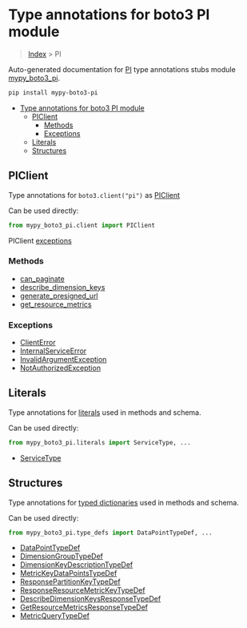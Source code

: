 # Type annotations for boto3 PI module

> [Index](../index.md) > PI

Auto-generated documentation for [PI](https://boto3.amazonaws.com/v1/documentation/api/latest/reference/services/pi.html#PI)
type annotations stubs module [mypy_boto3_pi](https://pypi.org/project/mypy-boto3-pi/).

```bash
pip install mypy-boto3-pi
```

- [Type annotations for boto3 PI module](#type-annotations-for-boto3-pi-module)
  - [PIClient](#piclient)
    - [Methods](#methods)
    - [Exceptions](#exceptions)
  - [Literals](#literals)
  - [Structures](#structures)

## PIClient

Type annotations for  `boto3.client("pi")` as [PIClient](./client.md)

Can be used directly:

```python
from mypy_boto3_pi.client import PIClient
```


PIClient [exceptions](./client.md#exceptions)



### Methods
- [can_paginate](./client.md#can-paginate)
- [describe_dimension_keys](./client.md#describe-dimension-keys)
- [generate_presigned_url](./client.md#generate-presigned-url)
- [get_resource_metrics](./client.md#get-resource-metrics)




### Exceptions
- [ClientError](./client.md#clienterror)
- [InternalServiceError](./client.md#internalserviceerror)
- [InvalidArgumentException](./client.md#invalidargumentexception)
- [NotAuthorizedException](./client.md#notauthorizedexception)










## Literals

Type annotations for [literals](./literals.md) used in methods and schema.

Can be used directly:

```python
from mypy_boto3_pi.literals import ServiceType, ...
```

- [ServiceType](./literals.md#servicetype)




## Structures


Type annotations for [typed dictionaries](./type_defs.md) used in methods and schema.

Can be used directly:

```python
from mypy_boto3_pi.type_defs import DataPointTypeDef, ...
```

- [DataPointTypeDef](./type_defs.md#datapointtypedef)
- [DimensionGroupTypeDef](./type_defs.md#dimensiongrouptypedef)
- [DimensionKeyDescriptionTypeDef](./type_defs.md#dimensionkeydescriptiontypedef)
- [MetricKeyDataPointsTypeDef](./type_defs.md#metrickeydatapointstypedef)
- [ResponsePartitionKeyTypeDef](./type_defs.md#responsepartitionkeytypedef)
- [ResponseResourceMetricKeyTypeDef](./type_defs.md#responseresourcemetrickeytypedef)
- [DescribeDimensionKeysResponseTypeDef](./type_defs.md#describedimensionkeysresponsetypedef)
- [GetResourceMetricsResponseTypeDef](./type_defs.md#getresourcemetricsresponsetypedef)
- [MetricQueryTypeDef](./type_defs.md#metricquerytypedef)
